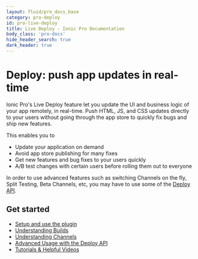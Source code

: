 ```yaml
---
layout: fluid/pro_docs_base
category: pro-deploy
id: pro-live-deploy
title: Live Deploy - Ionic Pro Documentation
body_class: 'pro-docs'
hide_header_search: true
dark_header: true
---
```


# Deploy: push app updates in real-time

Ionic Pro's Live Deploy feature let you update the UI and business logic of your app remotely, in real-time. Push HTML, JS, and CSS updates directly to your users without going through the
app store to quickly fix bugs and ship new features.

This enables you to

* Update your application on demand
* Avoid app store publishing for many fixes
* Get new features and bug fixes to your users quickly
* A/B test changes with certain users before rolling them out to everyone

In order to use advanced features such as switching Channels on the fly, Split Testing, Beta Channels, etc, you may have to use some of the [Deploy API](/docs/pro/deploy/api).

## Get started

* [Setup and use the plugin](/docs/pro/deploy/setup/)
* [Understanding Builds](/docs/pro/deploy/builds/)
* [Understanding Channels](/docs/pro/deploy/channels/)
* [Advanced Usage with the Deploy API](/docs/pro/deploy/api)
* [Tutorials & Helpful Videos](/docs/pro/deploy/tutorials)

